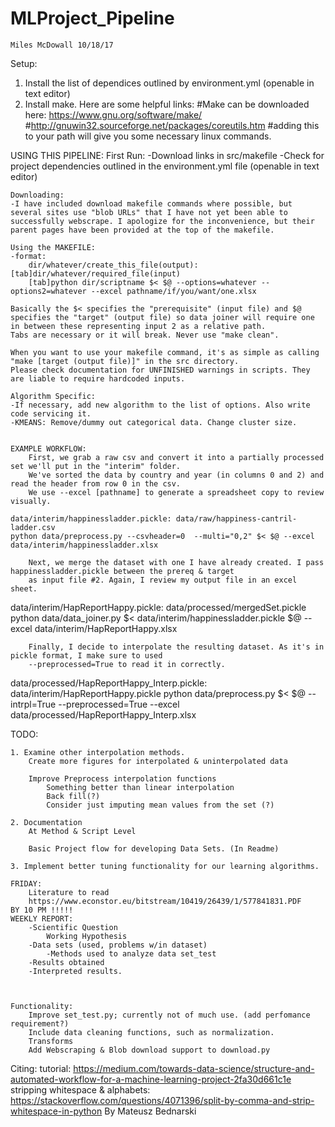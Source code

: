 # MLProject_Pipeline
	Miles McDowall 10/18/17
Setup:
1. Install the list of dependices outlined by environment.yml (openable in text editor)
2. Install make. Here are some helpful links:
#Make can be downloaded here: https://www.gnu.org/software/make/
#http://gnuwin32.sourceforge.net/packages/coreutils.htm
#adding this to your path will give you some necessary linux commands.



USING THIS PIPELINE:
	First Run:
	-Download links in src/makefile
	-Check for project dependencies outlined in the environment.yml file (openable in text editor)
	
	Downloading:
	-I have included download makefile commands where possible, but several sites use "blob URLs" that I have not yet been able to successfully webscrape. I apologize for the inconvenience, but their parent pages have been provided at the top of the makefile.
	
	Using the MAKEFILE: 
	-format:
		dir/whatever/create_this_file(output):[tab]dir/whatever/required_file(input)
		[tab]python dir/scriptname $< $@ --options=whatever --options2=whatever --excel pathname/if/you/want/one.xlsx
		
	Basically the $< specifies the "prerequisite" (input file) and $@ specifies the "target" (output file) so data joiner will require one in between these representing input 2 as a relative path.
	Tabs are necessary or it will break. Never use "make clean".
	
	When you want to use your makefile command, it's as simple as calling "make [target (output file)]" in the src directory.
	Please check documentation for UNFINISHED warnings in scripts. They are liable to require hardcoded inputs.
	
	Algorithm Specific:
	-If necessary, add new algorithm to the list of options. Also write code servicing it.
	-KMEANS: Remove/dummy out categorical data. Change cluster size.
	
	
	EXAMPLE WORKFLOW:
		First, we grab a raw csv and convert it into a partially processed set we'll put in the "interim" folder. 
		We've sorted the data by country and year (in columns 0 and 2) and read the header from row 0 in the csv. 
		We use --excel [pathname] to generate a spreadsheet copy to review visually.
	
	data/interim/happinessladder.pickle: data/raw/happiness-cantril-ladder.csv
	python data/preprocess.py --csvheader=0  --multi="0,2" $< $@ --excel data/interim/happinessladder.xlsx
	
		Next, we merge the dataset with one I have already created. I pass happinessladder.pickle between the prereq & target
		as input file #2. Again, I review my output file in an excel sheet. 
	
data/interim/HapReportHappy.pickle: data/processed/mergedSet.pickle
	python data/data_joiner.py $< data/interim/happinessladder.pickle $@ --excel data/interim/HapReportHappy.xlsx
	
		Finally, I decide to interpolate the resulting dataset. As it's in pickle format, I make sure to used
		--preprocessed=True to read it in correctly.
		
data/processed/HapReportHappy_Interp.pickle: data/interim/HapReportHappy.pickle
	python data/preprocess.py $< $@ --intrpl=True --preprocessed=True --excel data/processed/HapReportHappy_Interp.xlsx 


	
TODO:
	
	1. Examine other interpolation methods.
		Create more figures for interpolated & uninterpolated data
		
		Improve Preprocess interpolation functions
			Something better than linear interpolation
			Back fill(?)
			Consider just imputing mean values from the set (?)
		
	2. Documentation
		At Method & Script Level
		
		Basic Project flow for developing Data Sets. (In Readme)
	
	3. Implement better tuning functionality for our learning algorithms.
	
	FRIDAY: 
		Literature to read
		https://www.econstor.eu/bitstream/10419/26439/1/577841831.PDF
	BY 10 PM !!!!!
	WEEKLY REPORT:
		-Scientific Question
			Working Hypothesis
		-Data sets (used, problems w/in dataset)
			-Methods used to analyze data set_test
		-Results obtained
		-Interpreted results.
	
	
	
	Functionality:
		Improve set_test.py; currently not of much use. (add perfomance requirement?)
		Include data cleaning functions, such as normalization.
		Transforms
		Add Webscraping & Blob download support to download.py

Citing:
tutorial: https://medium.com/towards-data-science/structure-and-automated-workflow-for-a-machine-learning-project-2fa30d661c1e	
stripping whitespace & alphabets: https://stackoverflow.com/questions/4071396/split-by-comma-and-strip-whitespace-in-python	
By Mateusz Bednarski